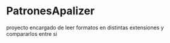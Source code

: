 # PatronesApalizer
proyecto encargado de leer formatos en distintas extensiones y compararlos entre si
